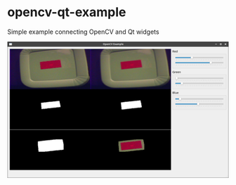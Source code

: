 # opencv-qt-example
Simple example connecting OpenCV and Qt widgets

![Screenshot](/images/screenshot.png?raw=true "Screenshot")
